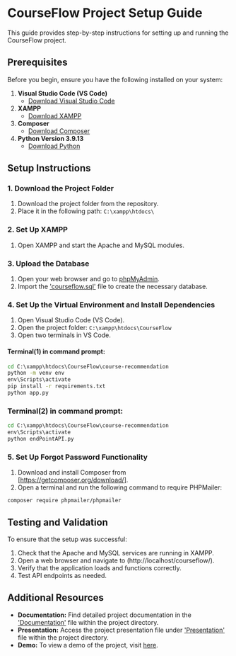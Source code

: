 # CourseFlow Project Setup Guide

This guide provides step-by-step instructions for setting up and running the CourseFlow project.

## Prerequisites

Before you begin, ensure you have the following installed on your system:

1. **Visual Studio Code (VS Code)**
   - [Download Visual Studio Code](https://visualstudio.microsoft.com/vs/)
2. **XAMPP**
   - [Download XAMPP](https://www.apachefriends.org/index.html)
3. **Composer**
   - [Download Composer](https://getcomposer.org/download/)
4. **Python Version 3.9.13**
   - [Download Python](https://www.python.org/downloads/release/python-3913/)

## Setup Instructions

### 1. Download the Project Folder

1. Download the project folder from the repository.
2. Place it in the following path: `C:\xampp\htdocs\`

### 2. Set Up XAMPP

1. Open XAMPP and start the Apache and MySQL modules.

### 3. Upload the Database

1. Open your web browser and go to [phpMyAdmin](http://localhost/phpmyadmin/).
2. Import the ['courseflow.sql'](courseflow.sql) file to create the necessary database.

### 4. Set Up the Virtual Environment and Install Dependencies

1. Open Visual Studio Code (VS Code).
2. Open the project folder: `C:\xampp\htdocs\CourseFlow`
3. Open two terminals in VS Code.

#### Terminal(1) in command prompt:

```cmd
cd C:\xampp\htdocs\CourseFlow\course-recommendation
python -m venv env
env\Scripts\activate
pip install -r requirements.txt
python app.py
```
### Terminal(2) in command prompt:
```cmd
cd C:\xampp\htdocs\CourseFlow\course-recommendation
env\Scripts\activate
python endPointAPI.py
```

### 5. Set Up Forgot Password Functionality
1. Download and install Composer from [https://getcomposer.org/download/].
2. Open a terminal and run the following command to require PHPMailer:
```
composer require phpmailer/phpmailer
```
## Testing and Validation
To ensure that the setup was successful:
1. Check that the Apache and MySQL services are running in XAMPP.
2. Open a web browser and navigate to (http://localhost/courseflow/).
3. Verify that the application loads and functions correctly.
4. Test API endpoints as needed.
## Additional Resources

- **Documentation:** Find detailed project documentation in the ['Documentation'](Resources/CourseFlow.docx) file within the project directory.
- **Presentation:** Access the project presentation file under ['Presentation'](Resources/CourseFlow.pptx) file within the project directory.
- **Demo:** To view a demo of the project, visit [here](https://drive.google.com/drive/folders/1DiZ34kJ2pimCChUkFFK_RWodzU5tJ_fM?usp=sharing).
